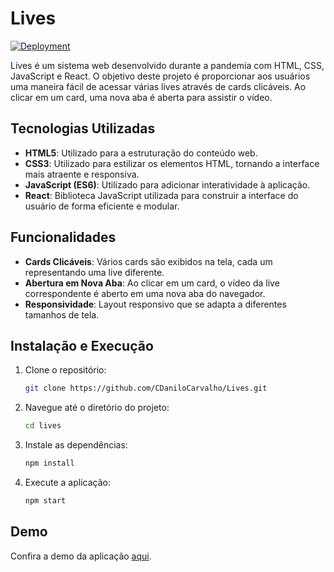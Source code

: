# Lives

[![Deployment](https://img.shields.io/badge/deployed-Vercel-brightgreen)](https://livesdanilocarvalho.vercel.app/)

Lives é um sistema web desenvolvido durante a pandemia com HTML, CSS, JavaScript e React. O objetivo deste projeto é proporcionar aos usuários uma maneira fácil de acessar várias lives através de cards clicáveis. Ao clicar em um card, uma nova aba é aberta para assistir o vídeo.

## Tecnologias Utilizadas

- **HTML5**: Utilizado para a estruturação do conteúdo web.
- **CSS3**: Utilizado para estilizar os elementos HTML, tornando a interface mais atraente e responsiva.
- **JavaScript (ES6)**: Utilizado para adicionar interatividade à aplicação.
- **React**: Biblioteca JavaScript utilizada para construir a interface do usuário de forma eficiente e modular.

## Funcionalidades

- **Cards Clicáveis**: Vários cards são exibidos na tela, cada um representando uma live diferente.
- **Abertura em Nova Aba**: Ao clicar em um card, o vídeo da live correspondente é aberto em uma nova aba do navegador.
- **Responsividade**: Layout responsivo que se adapta a diferentes tamanhos de tela.

## Instalação e Execução

1. Clone o repositório:
    ```bash
    git clone https://github.com/CDaniloCarvalho/Lives.git
    ```
2. Navegue até o diretório do projeto:
    ```bash
    cd lives
    ```
3. Instale as dependências:
    ```bash
    npm install
    ```
4. Execute a aplicação:
    ```bash
    npm start
    ```

## Demo

Confira a demo da aplicação [aqui](https://livesdanilocarvalho.vercel.app/).

